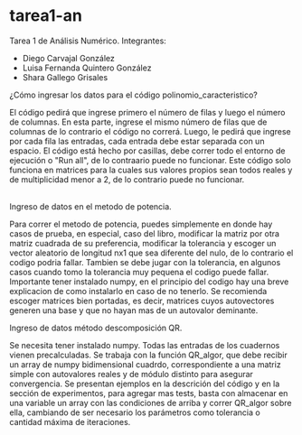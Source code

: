 # tarea1-an
 Tarea 1 de Análisis Numérico.
 Integrantes: 
 - Diego Carvajal González
 - Luisa Fernanda Quintero González
 - Shara Gallego Grisales⠀⠀
 
 ¿Cómo ingresar los datos para el código polinomio_caracteristico?
 
 El código pedirá que ingrese primero el número de filas y luego el número de columnas. En esta parte, ingrese el mismo número de filas que de columnas de lo contrario el código no correrá.
 Luego, le pedirá que ingrese por cada fila las entradas, cada entrada debe estar separada con un espacio.
 El código está hecho por casillas, debe correr todo el entorno de ejecución o "Run all", de lo contraario puede no funcionar.
 Este código solo funciona en matrices para la cuales sus valores propios sean todos reales y de multiplicidad menor a 2, de lo contrario puede no funcionar. ⠀⠀⠀⠀⠀⠀⠀⠀⠀⠀



Ingreso de  datos en el metodo de potencia. 

Para correr el metodo de potencia, puedes simplemente en donde hay casos de prueba, en especial, caso del libro, modificar la matriz por otra matriz cuadrada de su preferencia, modificar la tolerancia y escoger un vector aleatorio de longitud nx1 que sea diferente del nulo, de lo contrario el codigo podria fallar. Tambien se debe jugar con la tolerancia, en algunos casos cuando tomo la tolerancia muy pequena el codigo puede fallar. Importante tener instalado numpy, en el principio del codigo hay una breve explicacion de como instalarlo en caso de no tenerlo. Se recomienda escoger matrices bien portadas, es decir, matrices  cuyos autovectores generen una base y que no hayan mas de un autovalor deminante.  

Ingreso de datos método descomposición QR.

Se necesita tener instalado numpy. Todas las entradas de los cuadernos vienen precalculadas.
Se trabaja con la función QR_algor, que debe recibir un array de numpy bidimensional cuadrdo, correspondiente a una matriz simple con autovalores reales y de módulo distinto para asegurar convergencia. Se presentan ejemplos en la descrición del código y en la sección de experimentos, para agregar mas tests, basta con almacenar en una variable un array con las condiciones de arriba y correr QR_algor sobre ella, cambiando de ser necesario los parámetros como tolerancia o cantidad máxima de iteraciones. 
